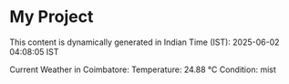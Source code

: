 # My Project

This content is dynamically generated in Indian Time (IST): 2025-06-02 04:08:05 IST


Current Weather in Coimbatore:
Temperature: 24.88 °C
Condition: mist
